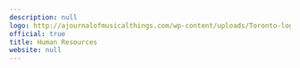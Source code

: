 ```yaml
---
description: null
logo: http://ajournalofmusicalthings.com/wp-content/uploads/Toronto-logo.png
official: true
title: Human Resources
website: null
---
```

